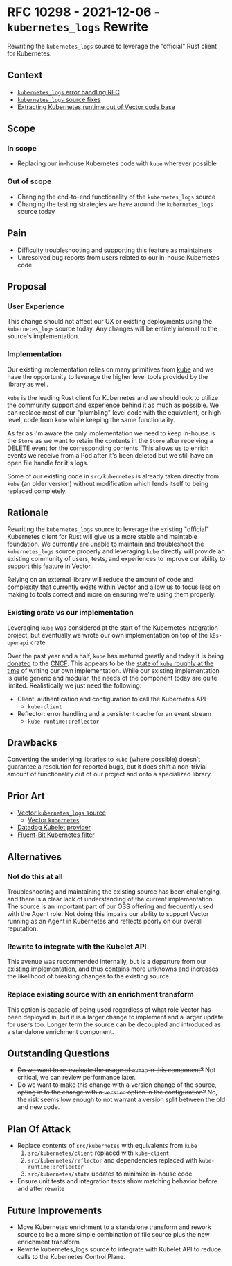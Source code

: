 # RFC 10298 - 2021-12-06 - `kubernetes_logs` Rewrite

Rewriting the `kubernetes_logs` source to leverage the "official" Rust client for Kubernetes.

## Context

- [`kubernetes_logs` error handling RFC](https://github.com/vectordotdev/vector/issues/7527)
- [`kubernetes_logs` source fixes](https://github.com/vectordotdev/vector/issues/10016)
- [Extracting Kubernetes runtime out of Vector code base](https://github.com/vectordotdev/vector/issues/2963)

## Scope

### In scope

- Replacing our in-house Kubernetes code with `kube` wherever possible

### Out of scope

- Changing the end-to-end functionality of the `kubernetes_logs` source
- Changing the testing strategies we have around the `kubernetes_logs` source today

## Pain

- Difficulty troubleshooting and supporting this feature as maintainers
- Unresolved bug reports from users related to our in-house Kubernetes code

## Proposal

### User Experience

This change should not affect our UX or existing deployments using the `kubernetes_logs`
source today. Any changes will be entirely internal to the source's implementation.

### Implementation

Our existing implementation relies on many primitives from [kube](https://docs.rs/kube/*/kube/)
and we have the opportunity to leverage the higher level tools provided by the
library as well.

`kube` is the leading Rust client for Kubernetes and we should look to utilize
the community support and experience behind it as much as possible. We can replace
most of our "plumbling" level code with the equivalent, or high level, code from
`kube` while keeping the same functionality.

As far as I'm aware the only implementation we need to keep in-house is the `Store`
as we want to retain the contents in the `Store` after receiving a DELETE event for
the corresponding contents. This allows us to enrich events we receive from a Pod
after it's been deleted but we still have an open file handle for it's logs.

Some of our existing code in `src/kubernetes` is already taken directly from `kube`
(an older version) without modification which lends itself to being replaced completely.

## Rationale

Rewriting the `kubernetes_logs` source to leverage the existing "official" Kubernetes
client for Rust will give us a more stable and maintable foundation. We currently
are unable to maintain and troubleshoot the `kubernetes_logs` source properly and
leveraging `kube` directly will provide an existing community of users, tests, and
experiences to improve our ability to support this feature in Vector.

Relying on an external library will reduce the amount of code and complexity that
currently exists within Vector and allow us to focus less on making to tools correct
and more on ensuring we're using them properly.

### Existing crate vs our implementation

Leveraging `kube` was considered at the start of the Kubernetes integration project,
but eventually we wrote our own implementation on top of the `k8s-openapi` crate.

Over the past year and a half, `kube` has matured greatly and today it is being
[donated](https://github.com/kube-rs/kube-rs/issues/584) to the [CNCF](https://www.cncf.io/).
This appears to be the [state of `kube` roughly at the time](https://github.com/kube-rs/kube-rs/tree/c38d82162d2626bcfcf2ef8cf0c9d93e0734af49)
of writing our own implementation. While our existing implementation is quite
generic and modular, the needs of the component today are quite limited.
Realistically we just need the following:

- Client: authentication and configuration to call the Kubernetes API
  - `kube-client`
- Reflector: error handling and a persistent cache for an event stream
  - `kube-runtime::reflector`

## Drawbacks

Converting the underlying libraries to `kube` (where possible) doesn't guarantee
a resolution for reported bugs, but it does shift a non-trivial amount of functionality
out of our project and onto a specialized library.

## Prior Art

- [Vector `kubernetes_logs` source](https://github.com/vectordotdev/vector/tree/master/src/sources/kubernetes_logs)
  - [Vector `kubernetes`](https://github.com/vectordotdev/vector/tree/master/src/kubernetes)
- [Datadog Kubelet provider](https://github.com/DataDog/datadog-agent/blob/main/pkg/autodiscovery/providers/kubelet.go)
- [Fluent-Bit Kubernetes filter](https://github.com/fluent/fluent-bit/tree/master/plugins/filter_kubernetes)

## Alternatives

### Not do this at all

Troubleshooting and maintaining the existing source has been challenging, and there is
a clear lack of understanding of the current implementation. The source is an important
part of our OSS offering and frequently used with the Agent role. Not doing this impairs
our ability to support Vector running as an Agent in Kubernetes and reflects poorly on
our overall reputation.

### Rewrite to integrate with the Kubelet API

This avenue was recommended internally, but is a departure from our existing implementation,
and thus contains more unknowns and increases the likelihood of breaking changes to the
existing source.

### Replace existing source with an enrichment transform

This option is capable of being used regardless of what role Vector has been deployed
in, but it is a larger change to implement and a larger update for users too. Longer
term the source can be decoupled and introduced as a standalone enrichment component.

## Outstanding Questions

- ~~Do we want to re-evaluate the usage of `evmap` in this component?~~ Not critical,
we can review performance later.
- ~~Do we want to make this change with a version change of the source, opting in
to the change with a `version` option in the configuration?~~ No, the risk seems low
enough to not warrant a version split between the old and new code.

## Plan Of Attack

- Replace contents of `src/kubernetes` with equivalents from `kube`
  1. `src/kubernetes/client` replaced with `kube-client`
  1. `src/kubernetes/reflector` and dependencies replaced with `kube-runtime::reflector`
  1. `src/kubernetes/state` updates to minimize in-house code
- Ensure unit tests and integration tests show matching behavior before and after rewrite

## Future Improvements

- Move Kubernetes enrichment to a standalone transform and rework source to be
a more simple combination of file source plus the new enrichment transform
- Rewrite kubernetes_logs source to integrate with Kubelet API to reduce calls
to the Kubernetes Control Plane.
